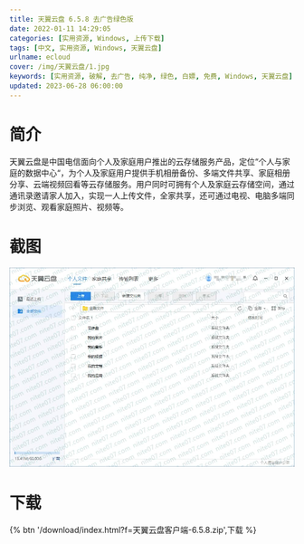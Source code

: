 ```yaml
---
title: 天翼云盘 6.5.8 去广告绿色版
date: 2022-01-11 14:29:05
categories: [实用资源, Windows, 上传下载]
tags: [中文, 实用资源, Windows, 天翼云盘]
urlname: ecloud
cover: /img/天翼云盘/1.jpg
keywords: [实用资源, 破解, 去广告, 纯净, 绿色, 白嫖, 免费, Windows, 天翼云盘]
updated: 2023-06-28 06:00:00
---
```


# 简介

天翼云盘是中国电信面向个人及家庭用户推出的云存储服务产品，定位“个人与家庭的数据中心“，为个人及家庭用户提供手机相册备份、多端文件共享、家庭相册分享、云端视频回看等云存储服务。用户同时可拥有个人及家庭云存储空间，通过通讯录邀请家人加入，实现一人上传文件，全家共享，还可通过电视、电脑多端同步浏览、观看家庭照片、视频等。

# 截图

![](/img/天翼云盘/2.jpg)

# 下载

{% btn '/download/index.html?f=天翼云盘客户端-6.5.8.zip',下载 %}
